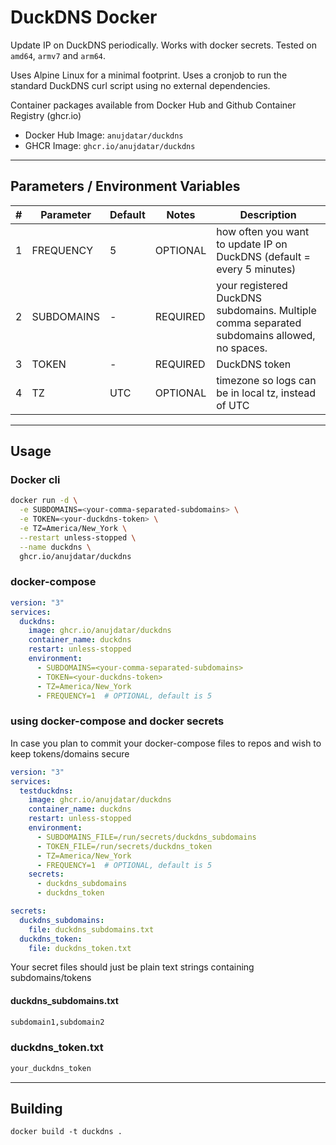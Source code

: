 # DuckDNS Docker

Update IP on DuckDNS periodically. Works with docker secrets. Tested on `amd64`, `armv7` and `arm64`.

Uses Alpine Linux for a minimal footprint. Uses a cronjob to run the standard DuckDNS curl script using no external dependencies.

Container packages available from Docker Hub and Github Container Registry (ghcr.io)
  - Docker Hub Image: `anujdatar/duckdns`
  - GHCR Image: `ghcr.io/anujdatar/duckdns`

---

## Parameters / Environment Variables
| # | Parameter | Default | Notes | Description |
| - | ---------- | ----- | -- | --- |
| 1 | FREQUENCY | 5 | OPTIONAL | how often you want to update IP on DuckDNS (default = every 5 minutes) |
| 2 | SUBDOMAINS | - | REQUIRED | your registered DuckDNS subdomains. Multiple comma separated subdomains allowed, no spaces. |
| 3 | TOKEN | - | REQUIRED | DuckDNS token |
| 4 | TZ | UTC | OPTIONAL | timezone so logs can be in local tz, instead of UTC |

---

## Usage
### Docker cli
```bash
docker run -d \
  -e SUBDOMAINS=<your-comma-separated-subdomains> \
  -e TOKEN=<your-duckdns-token> \
  -e TZ=America/New_York \
  --restart unless-stopped \
  --name duckdns \
  ghcr.io/anujdatar/duckdns
```

### docker-compose
```yml
version: "3"
services:
  duckdns:
    image: ghcr.io/anujdatar/duckdns
    container_name: duckdns
    restart: unless-stopped
    environment:
      - SUBDOMAINS=<your-comma-separated-subdomains>
      - TOKEN=<your-duckdns-token>
      - TZ=America/New_York
      - FREQUENCY=1  # OPTIONAL, default is 5
```

### using docker-compose and docker secrets
In case you plan to commit your docker-compose files to repos and wish to keep tokens/domains secure
```yml
version: "3"
services:
  testduckdns:
    image: ghcr.io/anujdatar/duckdns
    container_name: duckdns
    restart: unless-stopped
    environment:
      - SUBDOMAINS_FILE=/run/secrets/duckdns_subdomains
      - TOKEN_FILE=/run/secrets/duckdns_token
      - TZ=America/New_York
      - FREQUENCY=1  # OPTIONAL, default is 5
    secrets:
      - duckdns_subdomains
      - duckdns_token

secrets:
  duckdns_subdomains:
    file: duckdns_subdomains.txt
  duckdns_token:
    file: duckdns_token.txt
```

Your secret files should just be plain text strings containing subdomains/tokens

#### duckdns_subdomains.txt
```txt
subdomain1,subdomain2
```
### duckdns_token.txt
```txt
your_duckdns_token
```
---

## Building
```
docker build -t duckdns .
```
